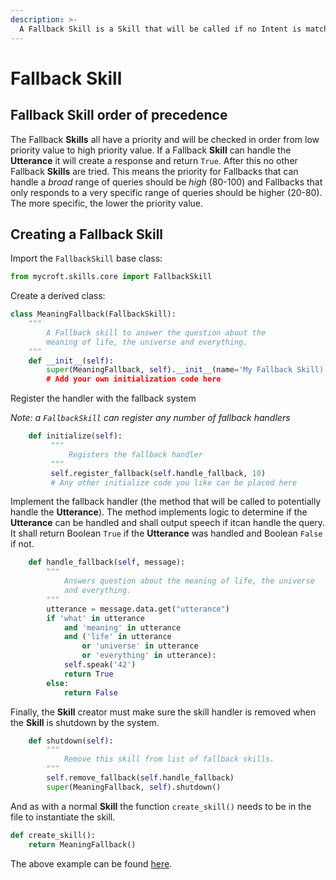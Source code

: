 ```yaml
---
description: >-
  A Fallback Skill is a Skill that will be called if no Intent is matched to the Utterance.
---
```


# Fallback Skill

## Fallback **Skill** order of precedence

The Fallback **Skills** all have a priority and will be checked in order from low priority value to high priority value. If a Fallback **Skill** can handle the **Utterance** it will create a response and return `True`. After this no other Fallback **Skills** are tried. This means the priority for Fallbacks that can handle a _broad_ range of queries should be _high_ \(80-100\) and Fallbacks that only responds to a very specific range of queries should be higher \(20-80\). The more specific, the lower the priority value.

## Creating a Fallback **Skill**

Import the `FallbackSkill` base class:

```python
from mycroft.skills.core import FallbackSkill
```

Create a derived class:

```python
class MeaningFallback(FallbackSkill):
    """
        A Fallback skill to answer the question about the
        meaning of life, the universe and everything.
    """
    def __init__(self):
        super(MeaningFallback, self).__init__(name='My Fallback Skill)
        # Add your own initialization code here
```

Register the handler with the fallback system

_Note: a `FallbackSkill` can register any number of fallback handlers_

```python
    def initialize(self):
         """
             Registers the fallback handler
         """
         self.register_fallback(self.handle_fallback, 10)
         # Any other initialize code you like can be placed here
```

Implement the fallback handler \(the method that will be called to potentially handle the **Utterance**\). The method implements logic to determine if the **Utterance** can be handled and shall output speech if itcan handle the query. It shall return Boolean `True` if the **Utterance** was handled and Boolean `False` if not.

```python
    def handle_fallback(self, message):
        """
            Answers question about the meaning of life, the universe
            and everything.
        """
        utterance = message.data.get("utterance")
        if 'what' in utterance
            and 'meaning' in utterance
            and ('life' in utterance
                or 'universe' in utterance
                or 'everything' in utterance):
            self.speak('42')
            return True
        else:
            return False
```

Finally, the **Skill** creator must make sure the skill handler is removed when the **Skill** is shutdown by the system.

```python
    def shutdown(self):
        """
            Remove this skill from list of fallback skills.
        """
        self.remove_fallback(self.handle_fallback)
        super(MeaningFallback, self).shutdown()
```

And as with a normal **Skill** the function `create_skill()` needs to be in the file to instantiate the skill.

```python
def create_skill():
    return MeaningFallback()
```

The above example can be found [here](https://github.com/forslund/fallback-meaning).
